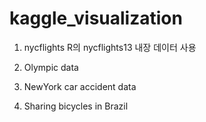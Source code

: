# kaggle_visualization


1. nycflights
R의 nycflights13 내장 데이터 사용

2. Olympic data


3. NewYork car accident data


4. Sharing bicycles in Brazil


